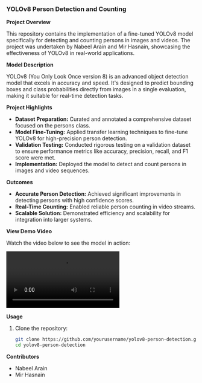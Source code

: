 ### YOLOv8 Person Detection and Counting

**Project Overview**

This repository contains the implementation of a fine-tuned YOLOv8 model specifically for detecting and counting persons in images and videos. The project was undertaken by Nabeel Arain and Mir Hasnain, showcasing the effectiveness of YOLOv8 in real-world applications.

**Model Description**

YOLOv8 (You Only Look Once version 8) is an advanced object detection model that excels in accuracy and speed. It's designed to predict bounding boxes and class probabilities directly from images in a single evaluation, making it suitable for real-time detection tasks.

**Project Highlights**

- **Dataset Preparation:** Curated and annotated a comprehensive dataset focused on the persons class.
- **Model Fine-Tuning:** Applied transfer learning techniques to fine-tune YOLOv8 for high-precision person detection.
- **Validation Testing:** Conducted rigorous testing on a validation dataset to ensure performance metrics like accuracy, precision, recall, and F1 score were met.
- **Implementation:** Deployed the model to detect and count persons in images and video sequences.

**Outcomes**

- **Accurate Person Detection:** Achieved significant improvements in detecting persons with high confidence scores.
- **Real-Time Counting:** Enabled reliable person counting in video streams.
- **Scalable Solution:** Demonstrated efficiency and scalability for integration into larger systems.

**View Demo Video**

Watch the video below to see the model in action:

![YOLOv8 Person Detection Demo](person_counting_video/output_video.mp4)

**Usage**

1. Clone the repository:
   ```bash
   git clone https://github.com/yourusername/yolov8-person-detection.git
   cd yolov8-person-detection
   ```

**Contributors**

- Nabeel Arain
- Mir Hasnain
